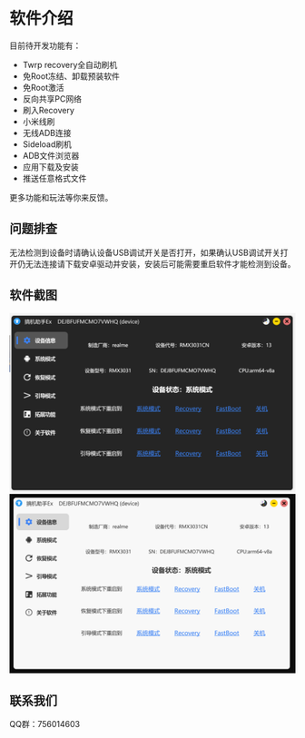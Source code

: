 # 软件介绍

目前待开发功能有：
- Twrp recovery全自动刷机
- 免Root冻结、卸载预装软件
- 免Root激活
- 反向共享PC网络
- 刷入Recovery
- 小米线刷
- 无线ADB连接
- Sideload刷机
- ADB文件浏览器
- 应用下载及安装
- 推送任意格式文件

更多功能和玩法等你来反馈。

## 问题排查

无法检测到设备时请确认设备USB调试开关是否打开，如果确认USB调试开关打开仍无法连接请下载安卓驱动并安装，安装后可能需要重启软件才能检测到设备。

## 软件截图

![Screenshot 1](PNG/1.png)
![Screenshot 2](PNG/2.png)

## 联系我们

QQ群：756014603
